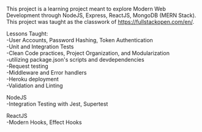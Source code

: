 This project is a learning project meant to explore Modern Web Development through NodeJS, Express, ReactJS, MongoDB (MERN Stack). This project was taught as the classwork of https://fullstackopen.com/en/.

Lessons Taught:\
-User Accounts, Password Hashing, Token Authentication\
-Unit and Integration Tests\
-Clean Code practices, Project Organization, and Modularization\
-utilizing package.json's scripts and devdependencies\
-Request testing\
-Middleware and Error handlers\
-Heroku deployment\
-Validation and Linting

NodeJS\
-Integration Testing with Jest, Supertest

ReactJS\
-Modern Hooks, Effect Hooks
